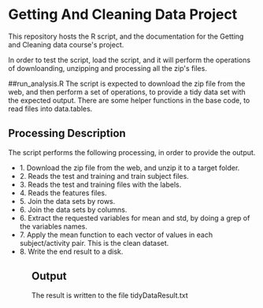 # Getting And Cleaning Data Project
This repository hosts the R script, and the documentation for the Getting and Cleaning data course's project.

In order to test the script, load the script, and it will perform the operations of downloanding, unzipping and processing all the zip's files.

##run_analysis.R
The script is expected to download the zip file from the web, and then perform a set of operations, to provide a tidy data set with the expected output.
There are some helper functions in the base code, to read files into data.tables.

## Processing Description
The script performs the following processing, in order to provide the output.
<ul>
<li>1. Download the zip file from the web, and unzip it to a target folder.</li>
<li>2. Reads the test and training and train subject files.</li>
<li>3. Reads the test and training files with the labels.</li>
<li>4. Reads the features files.</li>
<li>5. Join the data sets by rows.</li>
<li>6. Join the data sets by columns.</li>
<li>6. Extract the requested variables for mean and std, by doing a grep of the variables names.</li>
<li>7. Apply the mean function to each vector of values in each subject/activity pair. This is the clean dataset.</li>
<li>8. Write the end result to a disk.</li>
<ul>

## Output
The result is written to the file tidyDataResult.txt
